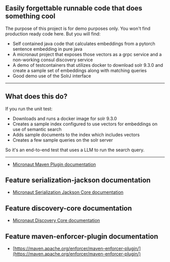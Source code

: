 ## Easily forgettable runnable code that does something cool

The purpose of this project is for demo purposes only.  You won't find production ready code here.  But you will find:

* Self contained java code that calculates embeddings from a pytorch sentence embedding in pure java
* A micronaut project that exposes those vectors as a grpc service and a non-working consul discovery service
* A demo of testcontainers that utilizes docker to download solr 9.3.0 and create a sample set of embeddings along with matching queries
* Good demo use of the SolrJ interface

---
## What does this do?
If you run the unit test:
* Downloads and runs a docker image for solr 9.3.0
* Creates a sample index configured to use vectors for embeddings on use of semantic search
* Adds sample documents to the index which includes vectors
* Creates a few sample queries on the solr server

So it's an end-to-end test that uses a LLM to run the search query.

---
- [Micronaut Maven Plugin documentation](https://micronaut-projects.github.io/micronaut-maven-plugin/latest/)
## Feature serialization-jackson documentation

- [Micronaut Serialization Jackson Core documentation](https://micronaut-projects.github.io/micronaut-serialization/latest/guide/)


## Feature discovery-core documentation

- [Micronaut Discovery Core documentation](https://micronaut-projects.github.io/micronaut-discovery-client/latest/guide/)


## Feature maven-enforcer-plugin documentation

- [https://maven.apache.org/enforcer/maven-enforcer-plugin/](https://maven.apache.org/enforcer/maven-enforcer-plugin/)


